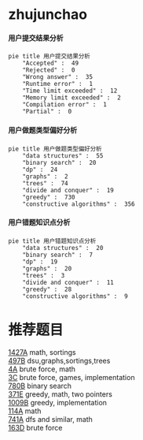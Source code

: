 # zhujunchao

<!-- tabs:start -->



#### **用户提交结果分析**

```mermaid
pie title 用户提交结果分析
    "Accepted" :  49
    "Rejected" :  0
    "Wrong answer" :  35
    "Runtime error" :  1
    "Time limit exceeded" :  12
    "Memory limit exceeded" :  2
    "Compilation error" :  1
    "Partial" :  0
```

#### **用户做题类型偏好分析**

```mermaid
pie title 用户做题类型偏好分析
    "data structures" :  55
    "binary search" :  20
    "dp" :  24
    "graphs" :  2
    "trees" :  74
    "divide and conquer" :  19
    "greedy" :  730
    "constructive algorithms" :  356
```
#### **用户错题知识点分析**

```mermaid
pie title 用户错题知识点分析
    "data structures" :  20
    "binary search" :  7
    "dp" :  19
    "graphs" :  20
    "trees" :  3
    "divide and conquer" :  11
    "greedy" :  28
    "constructive algorithms" :  9
```



<!-- tabs:end -->
# 推荐题目
[1427A](https://codeforces.com/contest/1427/problem/A)		math,
                        sortings		  
[497B](https://codeforces.com/contest/497/problem/B)		dsu,graphs,sortings,trees		  
[4A](https://codeforces.com/contest/4/problem/A)		brute force,
                        math		  
[3C](https://codeforces.com/contest/3/problem/C)		brute force,
                        games,
                        implementation		  
[780B](https://codeforces.com/contest/780/problem/B)		binary search		  
[371E](https://codeforces.com/contest/371/problem/E)		greedy,
                        math,
                        two pointers		  
[1009B](https://codeforces.com/contest/1009/problem/B)		greedy,
                        implementation		  
[114A](https://codeforces.com/contest/114/problem/A)		math		  
[741A](https://codeforces.com/contest/741/problem/A)		dfs and similar,
                        math		  
[163D](https://codeforces.com/contest/163/problem/D)		brute force		  
